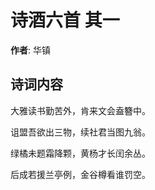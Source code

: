 # 诗酒六首  其一

**作者**: 华镇

## 诗词内容

大雅读书勤苦外，肯来文会盍簪中。

诅盟吾欲出三物，续社君当图九翁。

绿橘未题霜降颗，黄杨才长闰余丛。

后成若援兰亭例，金谷樽看谁罚空。

